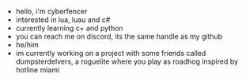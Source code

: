 - hello, i'm cyberfencer
- interested in lua, luau and c#
- currently learning c+ and python
- you can reach me on discord, its the same handle as my github
- he/him
- im currently working on a project with some friends called dumpsterdelvers, a roguelite where you play as roadhog inspired by hotline miami

